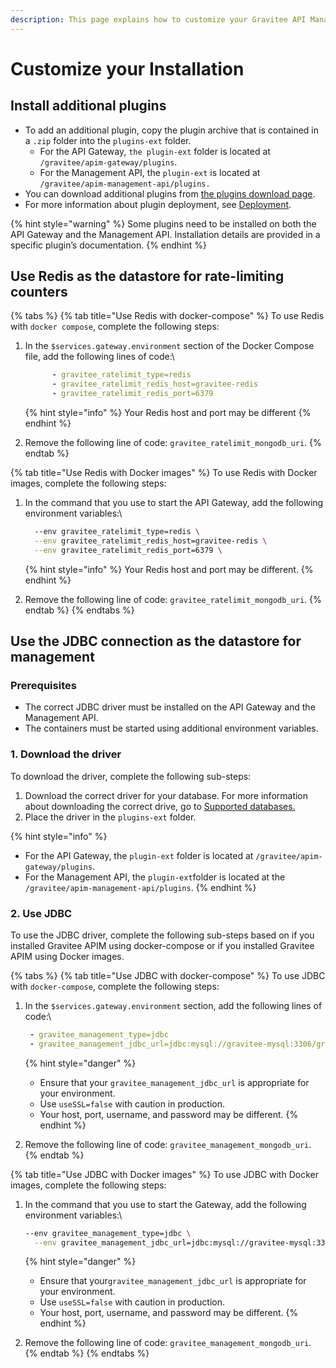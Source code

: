 ```yaml
---
description: This page explains how to customize your Gravitee API Management on Docker
---
```


# Customize your Installation

## Install additional plugins

* To add an additional plugin, copy the plugin archive that is contained in a `.zip` folder into the `plugins-ext` folder.
  * For the API Gateway, `the plugin-ext` folder is located at `/gravitee/apim-gateway/plugins`.
  * For the Management API, the `plugin-ext` is located at `/gravitee/apim-management-api/plugins.`
* You can download additional plugins from [the plugins download page](https://download.gravitee.io/#graviteeio-apim/plugins/).
* For more information about plugin deployment, see [Deployment](../../plugins/#deployment).

{% hint style="warning" %}
Some plugins need to be installed on both the API Gateway and the Management API. Installation details are provided in a specific plugin’s documentation.
{% endhint %}

## Use Redis as the datastore for rate-limiting counters

{% tabs %}
{% tab title="Use Redis with docker-compose" %}
To use Redis with `docker compose`, complete the following steps:

1.  In the `$services.gateway.environment` section of the Docker Compose file, add the following lines of code:\


    ```yaml
          - gravitee_ratelimit_type=redis
          - gravitee_ratelimit_redis_host=gravitee-redis
          - gravitee_ratelimit_redis_port=6379
    ```



    {% hint style="info" %}
    Your Redis host and port may be different
    {% endhint %}
2. Remove the following line of code: `gravitee_ratelimit_mongodb_uri`.
{% endtab %}

{% tab title="Use Redis with Docker images" %}
To use Redis with Docker images, complete the following steps:

1.  In the command that you use to start the API Gateway, add the following environment variables:\


    ```bash
      --env gravitee_ratelimit_type=redis \
      --env gravitee_ratelimit_redis_host=gravitee-redis \
      --env gravitee_ratelimit_redis_port=6379 \
    ```



    {% hint style="info" %}
    Your Redis host and port may be different.
    {% endhint %}
2. Remove the following line of code: `gravitee_ratelimit_mongodb_uri`.
{% endtab %}
{% endtabs %}

## Use the JDBC connection as the datastore for management

### Prerequisites

* The correct JDBC driver must be installed on the API Gateway and the Management API.
* The containers must be started using additional environment variables.

### 1. Download the driver

To download the driver, complete the following sub-steps:

1. Download the correct driver for your database. For more information about downloading the correct drive, go to [Supported databases.](../../prepare-a-production-environment/repositories/#supported-databases)
2. Place the driver in the `plugins-ext` folder.

{% hint style="info" %}
* For the API Gateway, the `plugin-ext` folder is located at `/gravitee/apim-gateway/plugins`.
* For the Management API, the `plugin-ext`folder is located at the `/gravitee/apim-management-api/plugins`.
{% endhint %}

### 2. Use JDBC

To use the JDBC driver, complete the following sub-steps based on if you installed Gravitee APIM using docker-compose or if you installed Gravitee APIM using Docker images.

{% tabs %}
{% tab title="Use JDBC with docker-compose" %}
To use JDBC with `docker-compose`, complete the following steps:

1.  In the `$services.gateway.environment` section, add the following lines of code:\


    ```yaml
     - gravitee_management_type=jdbc
     - gravitee_management_jdbc_url=jdbc:mysql://gravitee-mysql:3306/gravitee?useSSL=false&user=mysql_users&password=mysql_password
    ```



    {% hint style="danger" %}
    * Ensure that your `gravitee_management_jdbc_url` is appropriate for your environment.
    * Use `useSSL=false` with caution in production.
    * Your host, port, username, and password may be different.
    {% endhint %}
2. Remove the following line of code: `gravitee_management_mongodb_uri`.
{% endtab %}

{% tab title="Use JDBC with Docker images" %}
To use JDBC with Docker images, complete the following steps:

1.  In the command that you use to start the Gateway, add the following environment variables:\


    ```bash
    --env gravitee_management_type=jdbc \
      --env gravitee_management_jdbc_url=jdbc:mysql://gravitee-mysql:3306/gravitee?useSSL=false&user=mysql_users&password=mysql_password \
    ```



    {% hint style="danger" %}
    * Ensure that your`gravitee_management_jdbc_url` is appropriate for your environment.
    * Use `useSSL=false` with caution in production.
    * Your host, port, username, and password may be different.
    {% endhint %}
2. Remove the following line of code: `gravitee_management_mongodb_uri`.
{% endtab %}
{% endtabs %}
